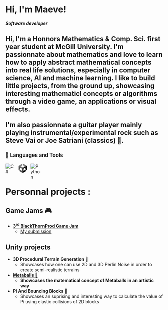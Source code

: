 # Hi, I'm Maeve!

***Software developer***

Hi, I'm a Honnors Mathematics & Comp. Sci. first year student at McGill University. I'm passionnate about mathematics and love to learn how to apply abstract mathematical concepts into real life solutions, especially in computer science, AI and machine learning. I like to build little projects, from the ground up, showcasing interesting mathematicl concepts or algorithms through a video game, an applications or visual effects. 
<br><br>I'm also passionnate a guitar player mainly playing instrumental/experimental rock such as Steve Vai or Joe Satriani (classics) 🎸.
---
### 🧰 Languages and Tools
<img align="left" alt="C#" width="30px" style="padding-right:10px;" src="https://upload.wikimedia.org/wikipedia/commons/b/bd/Logo_C_sharp.svg"/>
<img align="left" alt="Unity" width="30px" style="padding-right:10px;" src="https://raw.githubusercontent.com/devicons/devicon/refs/heads/master/icons/unity/unity-original.svg" />
<img align="left" alt="Python" width="30px" style="padding-right:10px;" src="https://cdn.jsdelivr.net/gh/devicons/devicon/icons/python/python-plain.svg" />
<br><br>

# Personnal projects :

## Game Jams 🎮

- **[3<sup>rd</sup> BlackThornProd Game Jam](https://itch.io/jam/blackthornprod-game-jam-3)**
  - [My submission](https://wacwac.itch.io/just-an-easy-dungeon)
 
## Unity projects

- **3D Procedural Terrain Generation 🌳**
  - Showcases how one can use 2D and 3D Perlin Noise in order to create semi-realistic terrains 
- **[Metaballs 🧶](https://github.com/MaeveCote/Metaballs)**
  - **Showcases the matematical concept of Metaballs in an artistic way**
- **Pi And Bouncing Blocks 🥧**
  - Showcases an suprising and interesting way to calculate the value of Pi using elastic collisions of 2D blocks 
